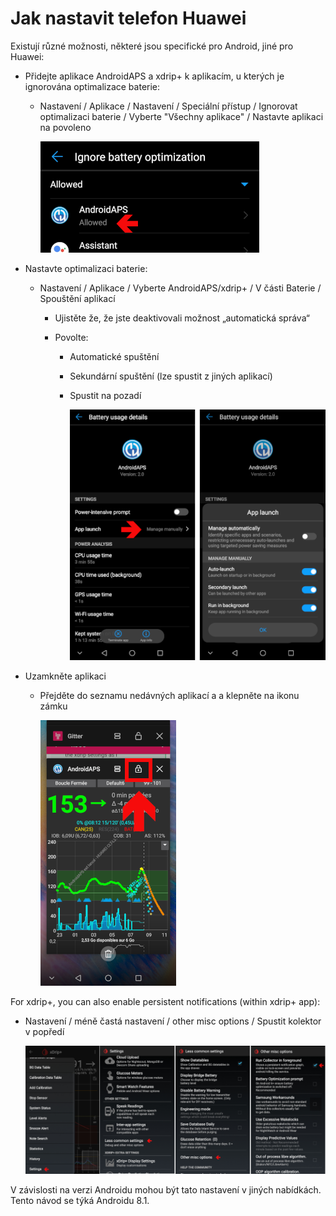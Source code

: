 # Jak nastavit telefon Huawei

Existují různé možnosti, některé jsou specifické pro Android, jiné pro Huawei:

* Přidejte aplikace AndroidAPS a xdrip+ k aplikacím, u kterých je ignorována optimalizace baterie:
  
  * Nastavení / Aplikace / Nastavení / Speciální přístup / Ignorovat optimalizaci baterie / Vyberte "Všechny aplikace" / Nastavte aplikaci na povoleno
    
    ![Huawei - ignorovat optimalizaci baterie](../images/Huawei_BatteryOptimization.png)

* Nastavte optimalizaci baterie:
  
  * Nastavení / Aplikace / Vyberte AndroidAPS/xdrip+ / V části Baterie / Spouštění aplikací
    
    * Ujistěte že, že jste deaktivovali možnost „automatická správa“
    * Povolte:
      
      * Automatické spuštění
      * Sekundární spuštění (lze spustit z jiných aplikací)
      * Spustit na pozadí
        
        ![Huawei - možnosti baterie](../images/Huawei_BatteryOptions.png)

* Uzamkněte aplikaci
  
  * Přejděte do seznamu nedávných aplikací a a klepněte na ikonu zámku
    
    ![Huawei - uzamknout aplikaci](../images/Huawei_LockApp.png)

For xdrip+, you can also enable persistent notifications (within xdrip+ app):

* Nastavení / méně častá nastavení / other misc options / Spustit kolektor v popředí
  
  ![Nastavení xdripu+ - spustit kolektor v popředí](../images/xdrip_collector_foreground.png)

V závislosti na verzi Androidu mohou být tato nastavení v jiných nabídkách. Tento návod se týká Androidu 8.1.